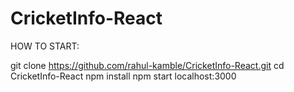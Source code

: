# CricketInfo-React
HOW TO START:

git clone https://github.com/rahul-kamble/CricketInfo-React.git
cd CricketInfo-React
npm install
npm start
localhost:3000
